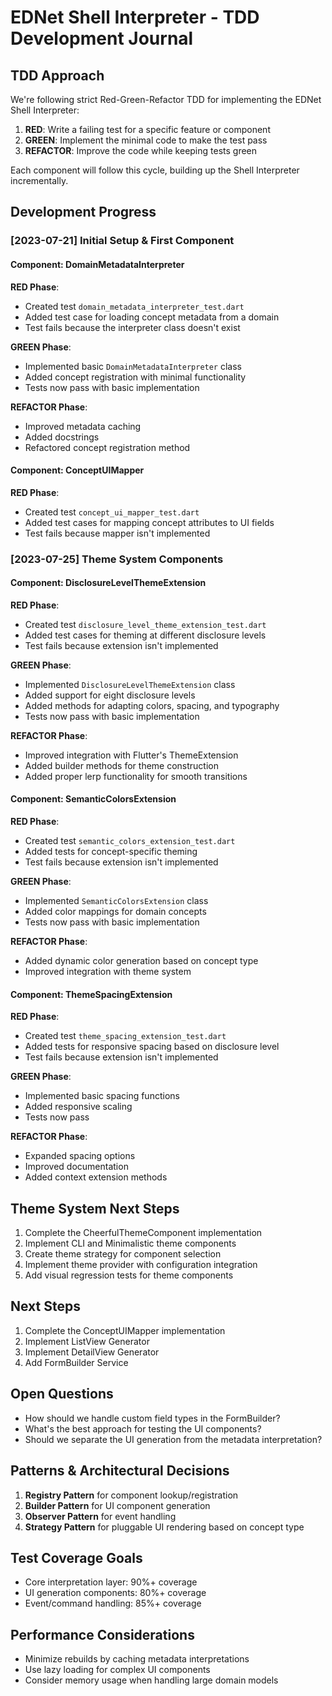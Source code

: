 # EDNet Shell Interpreter - TDD Development Journal

## TDD Approach

We're following strict Red-Green-Refactor TDD for implementing the EDNet Shell Interpreter:

1. **RED**: Write a failing test for a specific feature or component
2. **GREEN**: Implement the minimal code to make the test pass
3. **REFACTOR**: Improve the code while keeping tests green

Each component will follow this cycle, building up the Shell Interpreter incrementally.

## Development Progress

### [2023-07-21] Initial Setup & First Component

#### Component: DomainMetadataInterpreter

**RED Phase**:

- Created test `domain_metadata_interpreter_test.dart`
- Added test case for loading concept metadata from a domain
- Test fails because the interpreter class doesn't exist

**GREEN Phase**:

- Implemented basic `DomainMetadataInterpreter` class
- Added concept registration with minimal functionality
- Tests now pass with basic implementation

**REFACTOR Phase**:

- Improved metadata caching
- Added docstrings
- Refactored concept registration method

#### Component: ConceptUIMapper

**RED Phase**:

- Created test `concept_ui_mapper_test.dart`
- Added test cases for mapping concept attributes to UI fields
- Test fails because mapper isn't implemented

### [2023-07-25] Theme System Components

#### Component: DisclosureLevelThemeExtension

**RED Phase**:

- Created test `disclosure_level_theme_extension_test.dart`
- Added test cases for theming at different disclosure levels
- Test fails because extension isn't implemented

**GREEN Phase**:

- Implemented `DisclosureLevelThemeExtension` class
- Added support for eight disclosure levels
- Added methods for adapting colors, spacing, and typography
- Tests now pass with basic implementation

**REFACTOR Phase**:

- Improved integration with Flutter's ThemeExtension
- Added builder methods for theme construction
- Added proper lerp functionality for smooth transitions

#### Component: SemanticColorsExtension

**RED Phase**:

- Created test `semantic_colors_extension_test.dart`
- Added tests for concept-specific theming
- Test fails because extension isn't implemented

**GREEN Phase**:

- Implemented `SemanticColorsExtension` class
- Added color mappings for domain concepts
- Tests now pass with basic implementation

**REFACTOR Phase**:

- Added dynamic color generation based on concept type
- Improved integration with theme system

#### Component: ThemeSpacingExtension

**RED Phase**:

- Created test `theme_spacing_extension_test.dart`
- Added tests for responsive spacing based on disclosure level
- Test fails because extension isn't implemented

**GREEN Phase**:

- Implemented basic spacing functions
- Added responsive scaling
- Tests now pass

**REFACTOR Phase**:

- Expanded spacing options
- Improved documentation
- Added context extension methods

## Theme System Next Steps

1. Complete the CheerfulThemeComponent implementation
2. Implement CLI and Minimalistic theme components
3. Create theme strategy for component selection
4. Implement theme provider with configuration integration
5. Add visual regression tests for theme components

## Next Steps

1. Complete the ConceptUIMapper implementation
2. Implement ListView Generator
3. Implement DetailView Generator
4. Add FormBuilder Service

## Open Questions

- How should we handle custom field types in the FormBuilder?
- What's the best approach for testing the UI components?
- Should we separate the UI generation from the metadata interpretation?

## Patterns & Architectural Decisions

1. **Registry Pattern** for component lookup/registration
2. **Builder Pattern** for UI component generation
3. **Observer Pattern** for event handling
4. **Strategy Pattern** for pluggable UI rendering based on concept type

## Test Coverage Goals

- Core interpretation layer: 90%+ coverage
- UI generation components: 80%+ coverage
- Event/command handling: 85%+ coverage

## Performance Considerations

- Minimize rebuilds by caching metadata interpretations
- Use lazy loading for complex UI components
- Consider memory usage when handling large domain models
